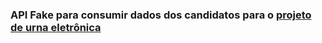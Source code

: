 ### API Fake para consumir dados dos candidatos para o [projeto de urna eletrônica](https://github.com/JohnPetros/urna-eletronica)
